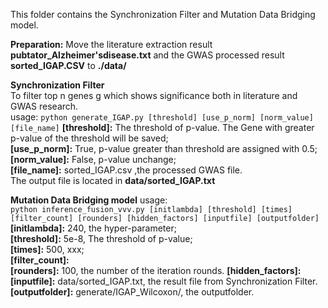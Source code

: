 This folder contains the Synchronization Filter and Mutation Data Bridging model.

**Preparation:**
Move the literature extraction result **pubtator_Alzheimer'sdisease.txt** and the GWAS processed result **sorted_IGAP.CSV** to **./data/**

**Synchronization Filter**   
To filter top n genes g which shows significance both in literature and GWAS research.   
usage:
`python generate_IGAP.py [threshold] [use_p_norm] [norm_value] [file_name]`
**\[threshold]:** The threshold of p-value. The Gene with greater p-value of the threshold will be saved;  
**\[use_p_norm]:** True, p-value greater than threshold are assigned with 0.5;  
**\[norm_value]:** False, p-value unchange;  
**\[file_name]:** sorted_IGAP.csv ,the processed GWAS file.  
The output file is located in **data/sorted_IGAP.txt**

**Mutation Data Bridging model**
usage:  
`python inference_fusion_vvv.py [initlambda] [threshold] [times] [filter_count] [rounders] [hidden_factors] [inputfile] [outputfolder]`  
**\[initlambda]:** 240, the hyper-parameter;  
**\[threshold]:** 5e-8, The threshold of p-value;  
**\[times]:** 500, xxx;  
**\[filter_count]:**  
**\[rounders]:**  100, the number of the iteration rounds.
**\[hidden_factors]:**  
**\[inputfile]:** data/sorted_IGAP.txt, the result file from Synchronization Filter.
**\[outputfolder]:** generate/IGAP_Wilcoxon/, the outputfolder.



